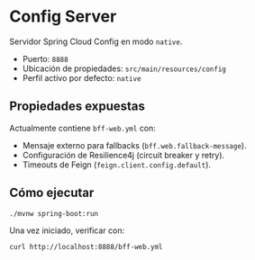 # Config Server

Servidor Spring Cloud Config en modo `native`.

- Puerto: `8888`
- Ubicación de propiedades: `src/main/resources/config`
- Perfil activo por defecto: `native`

## Propiedades expuestas
Actualmente contiene `bff-web.yml` con:
- Mensaje externo para fallbacks (`bff.web.fallback-message`).
- Configuración de Resilience4j (circuit breaker y retry).
- Timeouts de Feign (`feign.client.config.default`).

## Cómo ejecutar
```
./mvnw spring-boot:run
```

Una vez iniciado, verificar con:
```
curl http://localhost:8888/bff-web.yml
```

